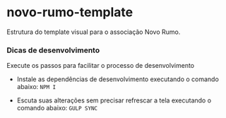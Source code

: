 # novo-rumo-template
Estrutura do template visual para o associação Novo Rumo. 

### Dicas de desenvolvimento

Execute os passos para facilitar o processo de desenvolvimento

* Instale as dependências de desenvolvimento executando o comando abaixo:
`NPM I`

* Escuta suas alterações sem precisar refrescar a tela executando o comando abaixo:
`GULP SYNC`